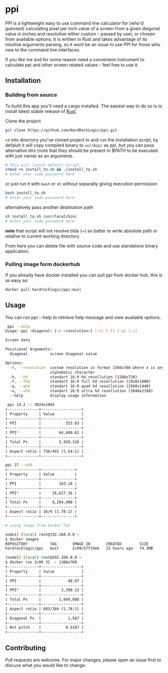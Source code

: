 # ppi

PPI is a lightweight easy to use command line calculator for (who'd guessed) calculating pixel per inch value of a screen from a given diagonal value in inches and resolution either custom - passed by user, or chosen from available options. It is written in Rust and takes advantage of its intuitive arguments parsing, so it wont be an issue to use PPI for those who new to the command line interfaces.

If you like me and for some reason need a convenient instrument to calculate ppi and other screen related values - feel free to use it.

## Installation

### Building from source

To build this app you'll need a cargo installed. The easiest way to do so is to install latest stable release of [Rust](https://doc.rust-lang.org/cargo/getting-started/installation.html).

Clone the project

```bash
git clone https://github.com/HardRockLogic/ppi.git
```

`cd` into directory you've cloned project to and run the installation script, by defalult it will copy compiled binary to `usr/bin/` as ppi, but you can
pass alternative dirs (note that they should be present in $PATH to be executed with just name) as an arguments.

```bash
# this will launch default script
chmod +x install_to.sh && ./install_to.sh
# enter your sudo password here
```

or just run it with `bash` or `sh` without separatly giving execution permission

```bash
bash install_to.sh
# enter your sudo password here
```

alternatively pass another destination path

```bash
sh install_to.sh /usr/local/bin/
# enter your sudo password here
```

**note** that script will not resolve tilda (~) so batter to write absolute path or relative to current working directory

From here you can delete file with source code and use standalone binary application.

### Pulling image form dockerhub

If you already have docker installed you can pull ppi from docker hub, this is as easy as:

```bash
docker pull hardrocklogic/ppi:musl
```

## Usage

You can run ppi --help to retrieve help message and view available options.

```bash
 ppi --help
Usage: ppi <diagonal> [-r <resolution>] [-h] [-f] [-q] [-u]

Screen data

Positional Arguments:
  diagonal          screen diagonal value

Options:
  -r, --resolution  custom resolution in format 1366x768 where x is any
                    alphabetic character
  -h, --hd          standart 16:9 hd resollution (1280x720)
  -f, --fhd         standart 16:9 full hd resollution (1920x1080)
  -q, --qhd         standart 16:9 quad hd resollution (2560x1440)
  -u, --uhd         standart 16:9 ultra hd resollution (3840x2160)
  --help            display usage information

```

```bash
 ppi 14.2 -r 3024x1964
+--------------+------------------+
| Property     | Value            |
+--------------+------------------+
| PPI          |           253.93 |
+--------------+------------------+
| PPI²         |        64,480.62 |
+--------------+------------------+
| Total Px     |        5,939,136 |
+--------------+------------------+
| Aspect ratio | 756/491 (1.54:1) |
+--------------+------------------+

ppi 27 --uhd
+--------------+---------------+
| Property     | Value         |
+--------------+---------------+
| PPI          |        163.18 |
+--------------+---------------+
| PPI²         |     26,627.16 |
+--------------+---------------+
| Total Px     |     8,294,400 |
+--------------+---------------+
| Aspect ratio | 16/9 (1.78:1) |
+--------------+---------------+

# using image from docker hub

node1] (local) root@192.168.0.8 ~
$ docker images
REPOSITORY          TAG       IMAGE ID       CREATED        SIZE
hardrocklogic/ppi   musl      2c09c57f19eb   23 hours ago   74.3MB

[node1] (local) root@192.168.0.8 ~
$ docker run 2c09 32 -r 1366x768
+--------------+------------------+
| Property     | Value            |
+--------------+------------------+
| PPI          |            48.97 |
+--------------+------------------+
| PPI²         |         2,398.22 |
+--------------+------------------+
| Total Px     |        1,049,088 |
+--------------+------------------+
| Aspect ratio | 683/384 (1.78:1) |
+--------------+------------------+
| Diagonal Px  |            1,567 |
+--------------+------------------+
| Dot pitch    |           0.5187 |
+--------------+------------------+

```

## Contributing

Pull requests are welcome. For major changes, please open an issue first
to discuss what you would like to change.
